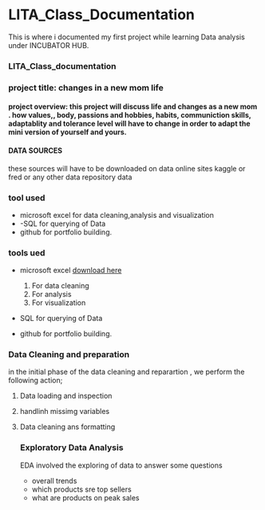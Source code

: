 
# LITA_Class_Documentation
This is where i documented my first project while learning Data analysis under INCUBATOR HUB.
### LITA_Class_documentation
### project title: changes in a new mom life
#### project overview: this project will discuss  life and changes as a new mom . how values,, body, passions and hobbies, habits, communiction skills, adaptablity and tolerance level will have to change in order to adapt the mini version of yourself and yours.

#### DATA SOURCES
these sources will have to be downloaded on data online sites kaggle or fred or any other data repository data

###  tool used
- microsoft excel for data cleaning,analysis and visualization
-  -SQL for querying of Data
- github for portfolio building.

### tools ued
- microsoft excel [download here](https//:www.microsoft.com)
  1. For data cleaning
  2. For analysis 
  3. For visualization
     
- SQL for querying of Data
- github for portfolio building.

### Data Cleaning and preparation
in the initial phase of the data cleaning and reparartion , we perform the following action;

1. Data loading and inspection
2. handlinh missimg variables
3. Data cleaning ans formatting

   ### Exploratory Data Analysis
   EDA involved  the exploring of data to answer some questions
   - overall trends
   - which products sre top sellers
   - what are products on peak sales













   





###
